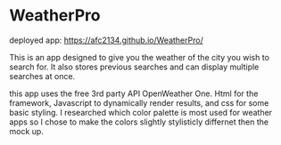 # WeatherPro

deployed app: https://afc2134.github.io/WeatherPro/

This is an app designed to give you the weather of the city you wish to search for.
It also stores previous searches and can display multiple searches at once. 

this app uses the free 3rd party API OpenWeather One. Html for the framework, Javascript to dynamically render results, and css for some basic styling.
I researched which color palette is most used for weather apps so I chose to make the colors slightly stylisticly differnet then the mock up. 
